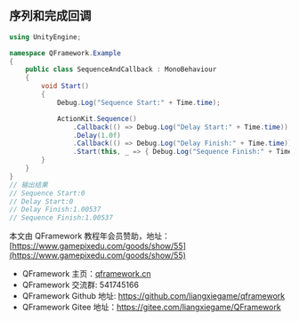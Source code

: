 ﻿## 序列和完成回调
```csharp
using UnityEngine;

namespace QFramework.Example
{
    public class SequenceAndCallback : MonoBehaviour
    {
        void Start()
        {
            Debug.Log("Sequence Start:" + Time.time);

            ActionKit.Sequence()
                .Callback(() => Debug.Log("Delay Start:" + Time.time))
                .Delay(1.0f)
                .Callback(() => Debug.Log("Delay Finish:" + Time.time))
                .Start(this, _ => { Debug.Log("Sequence Finish:" + Time.time); });
        }
    }
}
// 输出结果
// Sequence Start:0
// Delay Start:0
// Delay Finish:1.00537
// Sequence Finish:1.00537
```

本文由 QFramework 教程年会员赞助，地址：[https://www.gamepixedu.com/goods/show/55](https://www.gamepixedu.com/goods/show/55)

* QFramework 主页：[qframework.cn](https://qframework.cn)
* QFramework 交流群: 541745166
* QFramework Github 地址: <https://github.com/liangxiegame/qframework>
* QFramework Gitee 地址：<https://gitee.com/liangxiegame/QFramework>